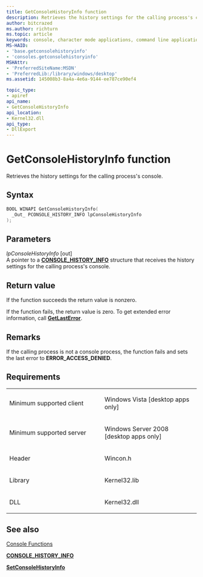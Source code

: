 ```yaml
---
title: GetConsoleHistoryInfo function
description: Retrieves the history settings for the calling process's console.
author: bitcrazed
ms.author: richturn
ms.topic: article
keywords: console, character mode applications, command line applications, terminal applications, console api
MS-HAID:
- 'base.getconsolehistoryinfo'
- 'consoles.getconsolehistoryinfo'
MSHAttr:
- 'PreferredSiteName:MSDN'
- 'PreferredLib:/library/windows/desktop'
ms.assetid: 145008b3-8a4a-4e6a-9144-ee787ce90ef4

topic_type:
- apiref
api_name:
- GetConsoleHistoryInfo
api_location:
- Kernel32.dll
api_type:
- DllExport
---
```


# GetConsoleHistoryInfo function


Retrieves the history settings for the calling process's console.

Syntax
------

```C
BOOL WINAPI GetConsoleHistoryInfo(
  _Out_ PCONSOLE_HISTORY_INFO lpConsoleHistoryInfo
);
```

Parameters
----------

*lpConsoleHistoryInfo* \[out\]  
A pointer to a [**CONSOLE\_HISTORY\_INFO**](console-history-info.md) structure that receives the history settings for the calling process's console.

Return value
------------

If the function succeeds the return value is nonzero.

If the function fails, the return value is zero. To get extended error information, call [**GetLastError**](https://msdn.microsoft.com/library/windows/desktop/ms679360).

Remarks
-------

If the calling process is not a console process, the function fails and sets the last error to **ERROR\_ACCESS\_DENIED**.

Requirements
------------

<table>
<colgroup>
<col width="50%" />
<col width="50%" />
</colgroup>
<tbody>
<tr class="odd">
<td><p>Minimum supported client</p></td>
<td><p>Windows Vista [desktop apps only]</p></td>
</tr>
<tr class="even">
<td><p>Minimum supported server</p></td>
<td><p>Windows Server 2008 [desktop apps only]</p></td>
</tr>
<tr class="odd">
<td><p>Header</p></td>
<td>Wincon.h</td>
</tr>
<tr class="even">
<td><p>Library</p></td>
<td>Kernel32.lib</td>
</tr>
<tr class="odd">
<td><p>DLL</p></td>
<td>Kernel32.dll</td>
</tr>
<tr class="even">
</tr>
<tr class="odd">
</tr>
<tr class="even">
</tr>
</tbody>
</table>

## <span id="see_also"></span>See also


[Console Functions](console-functions.md)

[**CONSOLE\_HISTORY\_INFO**](console-history-info.md)

[**SetConsoleHistoryInfo**](setconsolehistoryinfo.md)

 

 




